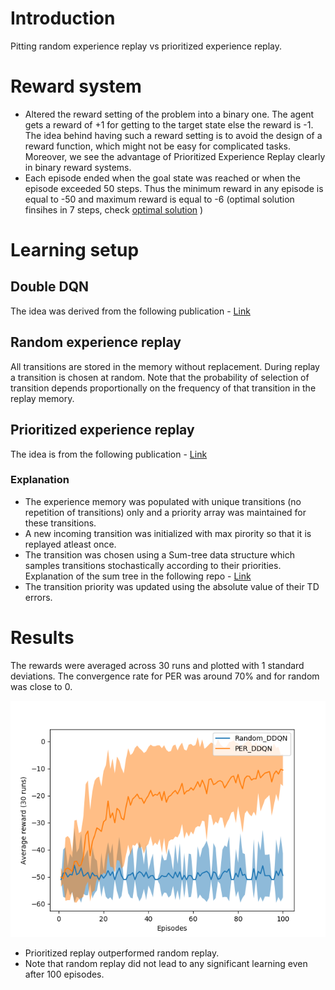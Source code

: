 # Introduction

Pitting random experience replay vs prioritized experience replay.

# Reward system

 - Altered the reward setting of the problem into a binary one. The agent gets a reward of +1 for getting to the target state else the reward is -1. The idea behind having such a reward setting is to avoid the design of a reward function, which might not be easy for complicated tasks. Moreover, we see the advantage of Prioritized Experience Replay clearly in binary reward systems. 
 - Each episode ended when the goal state was reached or when the episode exceeded 50 steps. Thus the minimum reward in any episode is equal to -50 and maximum reward is equal to -6 (optimal solution finsihes in 7 steps, check [optimal solution](https://github.com/Rakshith6/UnimanualReaching_Simulation/blob/master/Version%204-%20Q_Learning/Optimal_state_evolution.png) )

# Learning setup

## Double DQN

The idea was derived from the following publication - [Link](https://arxiv.org/pdf/1509.06461.pdf) 

## Random experience replay

All transitions are stored in the memory without replacement. During replay a transition is chosen at random. Note that the probability of selection of transition depends proportionally on the frequency of that transition in the replay memory.

## Prioritized experience replay 

The idea is from the following publication - [Link](https://arxiv.org/abs/1511.05952)

### Explanation
 - The experience memory was populated with unique transitions (no repetition of transitions) only and a priority array was maintained for these transitions. 
 - A new incoming transition was initialized with max pirority so that it is replayed atleast once.
 - The transition was chosen using a Sum-tree data structure which samples transitions stochastically according to their priorities. Explanation of the sum tree in the following repo - [Link](https://github.com/Rakshith6/Sum-Tree)
 - The transition priority was updated using the absolute value of their TD errors.

# Results
The rewards were averaged across 30 runs and plotted with 1 standard deviations. The convergence rate for PER was around 70% and for random was close to 0.

![](https://github.com/Rakshith6/UnimanualReaching_Simulation/blob/master/Version%206%20-%20DDQN%20%2B%20PER/RandomVsPER_DDQN.png)
 - Prioritized replay outperformed random replay.
 - Note that random replay did not lead to any significant learning even after 100 episodes.
